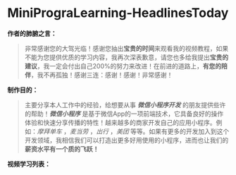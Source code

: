 
# MiniPrograLearning-HeadlinesToday
**作者的肺腑之言：**
> 非常感谢您的大驾光临！感谢您抽出**宝贵的时间**来观看我的视频教程，如果不能为您提供优质的学习内容，我再次深表歉意，请您也多给我提出**宝贵的建议**，我一定会付出自己200%的努力来改进！在前进的道路上，**有您的陪伴**，我不再孤独！感谢三连：感谢！感谢！非常感谢！

**制作目的：**
>主要分享本人工作中的经验，给想要从事 **_微信小程序开发_** 的朋友提供些许的帮助！**_微信小程序_** 是基于微信App的一项前端技术，它具备良好的操作体验和快速分享传播的特性！越来越多的商家开发自己的应用小程序。例如：_摩拜单车_ ，_麦当劳_ ，_出行_ ，_美团_ 等等。如果有更多的开发加入到这个开发领域，我相信我们可以打造出更多好用使用的小程序，进而也让我们的**薪资水平有一个质的飞跃！**

**视频学习列表：**
